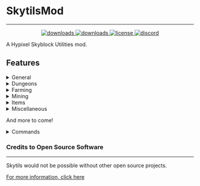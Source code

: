 # SkytilsMod
***
<p align="center">
  <a href="https://github.com/Skytils/SkytilsMod/releases" target="_blank">
    <img alt="downloads" src="https://img.shields.io/github/v/release/Skytils/SkytilsMod?color=4166f5&style=flat-square" />
  </a>
  <a href="https://github.com/Skytils/SkytilsMod/releases" target="_blank">
    <img alt="downloads" src="https://img.shields.io/github/downloads/Skytils/SkytilsMod/total?color=4166f5&style=flat-square" />
  </a>
  <a href="https://github.com/Skytils/SkytilsMod/blob/main/LICENSE" target="_blank">
    <img alt="license" src="https://img.shields.io/github/license/Skytils/SkytilsMod?color=4166f5&style=flat-square" />
  </a>
  <a href="https://discord.gg/skytils" target="_blank">
    <img alt="discord" src="https://img.shields.io/discord/807302538558308352?color=4166f5&label=discord&style=flat-square" />
  </a>
</p>
A Hypixel Skyblock Utilities mod.


## Features
<details>
  <summary>General</summary>

### General
 - Client Side Custom Armor Colors (with animated rainbow)
 - Custom Command Aliases
 - Griffin Burrow Locator and Waypoints
 - Track Mythological Event drops
 - Track Gaia Construct Hits
 - Reparty Command Which Yields to Other Mods
 - Auto Accept Reparty
 - ~~Trick or Treat Chest Alert~~
 - Custom Key Shortcuts
 - Better Auction House Price Input
 - Spam Hider for
     - Profile messages
     - Mort messages
     - Boss messages
     - Oruo (Trivia puzzle) messages
     - Autopet messages
     - Ability messages
          - Implosion
          - Midas Staff
          - Spirit Sceptre
          - Giant Sword
          - Livid Dagger
          - Staff of the Rising Sun
     - Cooldown messages
     - Mana messages
     - Blocks in the way messages
     - Dungeon blessings
     - Wither & blood key pickups
     - Superboom TNT pickups
     - Revive stone pickups
     - Combo messages
     - Blessing enchant and bait messages
     - Wither and Undead Essence unlock messages
</details>
<details>
  <summary>Dungeons</summary>

#### Dungeons
 - ~~Show Hidden Fels, Shadow Assassins, and blood room mobs~~
 - Blaze Solver Which Replaces The Skin Textures
 - Boulder Puzzle Solver [WIP]
 - Simon Says Solver [WIP]
 - Trivia Solver (updated with the latest answers)
 - Three Weirdo Solver
 - Spirit Leap Names
 - Click in Order Terminal Solver
 - Ice Path Solver
 - Select All Color Solver
 - Stop Dropping, Salvaging, and Selling Starred Dungeon Items
 - Bigger Bat Rendering and Bat Hitbox Display
 - Giant, Sadan, and Necron HP Display
 - Better Sadan Interest Timer (Terracotta Phase)
 - Score Calculation
 - Dungeon Timer
 - Necron Phase Timer
 - Dungeon reroll Confirmation
 - Skeleton Master Boxes
 - Correct Livid Finder (with M5 support)
 - Dungeon Chest Profit
</details>
<details>
  <summary>Farming</summary>

### Farming
 - ~~Block Math Hoe Recipe Viewer~~
 - ~~Block Breaking Farms~~
 - Hungry Hiker solver
 - Treasure Hunter Solver
</details>
<details>
  <summary>Mining</summary>

### Mining 
 - ~~Show Ghosts in the Mist (Also their health)~~
 - ~~Disable Pickaxe Ability on Private Island~~
 - Fetchur Solver
 - Puzzler Solver
 - Raffle Waypoint and Warning
 - Show hidden sneaky creepers
 - Dark Mode Mist
 - More Visible Ghosts
 - Recolor Carpets
 - Highlight Completed Comissions
</details>
<details>
  <summary>Items</summary>
  
### Items
 - Soul Eater Bonus Strength
 - ~~Block Useless Zombie Sword Uses~~
 - ~~Prioritize Item Abilities~~
 - Pet Item Confirmation
 - Highlight Active & Favorite Pets
 - Hide Implosion Particles
 - Hide Midas Staff Gold Blocks
 - Big Item Drops
 - Larger Heads
 - Show Enchanted Book, Potion, and Minion Tiers
 - Show Pet Candies
 - Only Collect Enchanted Items
 - Dungeon Potion Lock
 - Power Orb Lock
 - Prevent Placing Spirit Sceptre and Flower of Truth
 - Transparent Head Layer
 - Show NPC Sell Values
 - ~~Hide Wither Veil Creepers Near NPCs~~
 - ~~Customizable Block Item Ability~~
 - Show Price of Items in the Experimentation Table
 - Jerry-chine Gun Sound Hider
 - Show Enchanted Book Abbreviation
</details>
<details>
  <summary>Miscellaneous</summary>

## Miscellaneous
 - Hide Witherborn Boss Bars
 - Hide Fire and Lightning
 - Custom Damage Splash
 - Legion and Dolphin player displays
 - Alerts for Hidden Jerry spawns
 - Relic and Rare Uber Relic waypoints
 - Stop other mods from cancelling terminal clicks
 - Slayer miniboss spawn alert
 - Hide fishing hooks from other players
 - Placed Summoning Eye Display
 - Spider's Den Rain Timer
 - Stop Dropping Valuable Items (customizable BIN value)
</details>

And more to come!
<details>
  <summary>Commands</summary>

## Commands
- /skytils - Opens the main GUI. (Alias is /st)
- /skytils config - Opens the GUI to edit the config.
- /skytils help - Displays the various commands and their usages
- /skytils setkey <apikey> - Sets your api key (will also grab it from /api new).
- /skytils reload <aliases/data> - Forces Skytils to re-fetch your command aliases or solutions from the data repository.
- /skytils fetchur - Displays the current Fetchur item for the day.
- /skytils griffin refresh - Forces a refresh for the Griffin burrow waypoints.
- /skytils aliases - Opens the GUI to edit command aliases.
- /skytils editlocations (/skytils editlocation, gui, loc) - Opens the GUI to modify HUD element locations.
- /skytils shortcuts - Opens the GUI to modify keybind shortcuts.
- /armorcolor <set/clear/clearall> - Changes the color of an armor piece to the hexcode or decimal color provided. (can also be accessed by /skytils armorcolor)
- ~~/blockability [clearall] - Block using the ability on the currently held item~~
- /reparty (/rp) - Disbands and sends a party invite to everyone who was in your party.
- /glintcustomize override <on/off/clear/clearall> - Change the visibility of enchantment glints for the item.
- /glintcustomize color <set/clear/clearall> - Change the enchant glint color for the item.
</details>

### Credits to Open Source Software
***
Skytils would not be possible without other open source projects.

[For more information, click here](https://github.com/Skytils/SkytilsMod/blob/main/OPEN_SOURCE_SOFTWARE.md "Credits")
